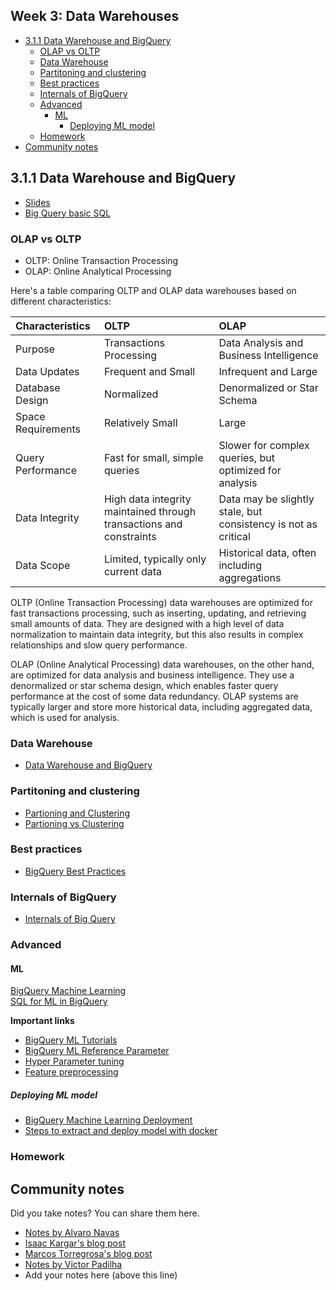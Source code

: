 Week 3: Data Warehouses <!-- omit from toc -->
------------------------------

- [3.1.1 Data Warehouse and BigQuery](#311-data-warehouse-and-bigquery)
  - [OLAP vs OLTP](#olap-vs-oltp)
  - [Data Warehouse](#data-warehouse)
  - [Partitoning and clustering](#partitoning-and-clustering)
  - [Best practices](#best-practices)
  - [Internals of BigQuery](#internals-of-bigquery)
  - [Advanced](#advanced)
    - [ML](#ml)
      - [Deploying ML model](#deploying-ml-model)
  - [Homework](#homework)
- [Community notes](#community-notes)


## 3.1.1 Data Warehouse and BigQuery

- [Slides](https://docs.google.com/presentation/d/1a3ZoBAXFk8-EhUsd7rAZd-5p_HpltkzSeujjRGB2TAI/edit?usp=sharing)  
- [Big Query basic SQL](big_query.sql)

### OLAP vs OLTP

- OLTP: Online Transaction Processing
- OLAP: Online Analytical Processing

Here's a table comparing OLTP and OLAP data warehouses based on different characteristics:

| Characteristics    | OLTP                                                                | OLAP                                                           |
| :----------------- | :------------------------------------------------------------------ | :------------------------------------------------------------- |
| Purpose            | Transactions Processing                                             | Data Analysis and Business Intelligence                        |
| Data Updates       | Frequent and Small                                                  | Infrequent and Large                                           |
| Database Design    | Normalized                                                          | Denormalized or Star Schema                                    |
| Space Requirements | Relatively Small                                                    | Large                                                          |
| Query Performance  | Fast for small, simple queries                                      | Slower for complex queries, but optimized for analysis         |
| Data Integrity     | High data integrity maintained through transactions and constraints | Data may be slightly stale, but consistency is not as critical |
| Data Scope         | Limited, typically only current data                                | Historical data, often including aggregations                  |


OLTP (Online Transaction Processing) data warehouses are optimized for fast transactions processing, such as inserting, updating, and retrieving small amounts of data. They are designed with a high level of data normalization to maintain data integrity, but this also results in complex relationships and slow query performance.

OLAP (Online Analytical Processing) data warehouses, on the other hand, are optimized for data analysis and business intelligence. They use a denormalized or star schema design, which enables faster query performance at the cost of some data redundancy. OLAP systems are typically larger and store more historical data, including aggregated data, which is used for analysis.



### Data Warehouse

- [Data Warehouse and BigQuery](https://youtu.be/jrHljAoD6nM)

### Partitoning and clustering

- [Partioning and Clustering](https://youtu.be/jrHljAoD6nM?t=726)  
- [Partioning vs Clustering](https://youtu.be/-CqXf7vhhDs)  

### Best practices

- [BigQuery Best Practices](https://youtu.be/k81mLJVX08w)  

### Internals of BigQuery

- [Internals of Big Query](https://youtu.be/eduHi1inM4s)  

### Advanced

#### ML
[BigQuery Machine Learning](https://youtu.be/B-WtpB0PuG4)  
[SQL for ML in BigQuery](big_query_ml.sql)

**Important links**
- [BigQuery ML Tutorials](https://cloud.google.com/bigquery-ml/docs/tutorials)
- [BigQuery ML Reference Parameter](https://cloud.google.com/bigquery-ml/docs/analytics-reference-patterns)
- [Hyper Parameter tuning](https://cloud.google.com/bigquery-ml/docs/reference/standard-sql/bigqueryml-syntax-create-glm)
- [Feature preprocessing](https://cloud.google.com/bigquery-ml/docs/reference/standard-sql/bigqueryml-syntax-preprocess-overview)

##### Deploying ML model

- [BigQuery Machine Learning Deployment](https://youtu.be/BjARzEWaznU)  
- [Steps to extract and deploy model with docker](extract_model.md)  



### Homework


## Community notes

Did you take notes? You can share them here.

* [Notes by Alvaro Navas](https://github.com/ziritrion/dataeng-zoomcamp/blob/main/notes/3_data_warehouse.md)
* [Isaac Kargar's blog post](https://kargarisaac.github.io/blog/data%20engineering/jupyter/2022/01/30/data-engineering-w3.html)
* [Marcos Torregrosa's blog post](https://www.n4gash.com/2023/data-engineering-zoomcamp-semana-3/) 
* [Notes by Victor Padilha](https://github.com/padilha/de-zoomcamp/tree/master/week3)
* Add your notes here (above this line)
